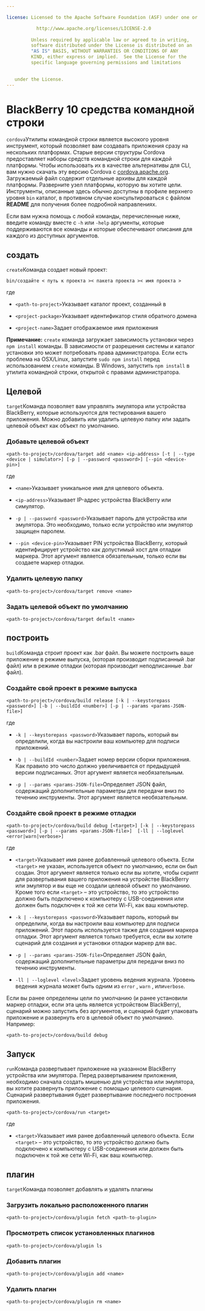 ```yaml
---

license: Licensed to the Apache Software Foundation (ASF) under one or more contributor license agreements. See the NOTICE file distributed with this work for additional information regarding copyright ownership. The ASF licenses this file to you under the Apache License, Version 2.0 (the "License"); you may not use this file except in compliance with the License. You may obtain a copy of the License at

           http://www.apache.org/licenses/LICENSE-2.0
    
         Unless required by applicable law or agreed to in writing,
         software distributed under the License is distributed on an
         "AS IS" BASIS, WITHOUT WARRANTIES OR CONDITIONS OF ANY
         KIND, either express or implied.  See the License for the
         specific language governing permissions and limitations
    

   under the License.
---
```


# BlackBerry 10 средства командной строки

`cordova`Утилиты командной строки является высокого уровня инструмент, который позволяет вам создавать приложения сразу на нескольких платформах. Старые версии структуры Cordova предоставляет наборы средств командной строки для каждой платформы. Чтобы использовать их в качестве альтернативы для CLI, вам нужно скачать эту версию Cordova с [cordova.apache.org][1]. Загружаемый файл содержит отдельные архивы для каждой платформы. Разверните узел платформы, которую вы хотите цели. Инструменты, описанные здесь обычно доступны в профиле верхнего уровня `bin` каталог, в противном случае консультироваться с файлом **README** для получения более подробной направлениях.

 [1]: http://cordova.apache.org

Если вам нужна помощь с любой команды, перечисленные ниже, введите команду вместе с `-h` или `-help` аргументы, которые поддерживаются все команды и которые обеспечивают описания для каждого из доступных аргументов.

## создать

`create`Команда создает новый проект:

    bin/создайте < путь к проекта >< пакета проекта >< имя проекта >
    

где

*   `<path-to-project>`Указывает каталог проект, созданный в

*   `<project-package>`Указывает идентификатор стиля обратного домена

*   `<project-name>`Задает отображаемое имя приложения

**Примечание:** `create` команда загружает зависимость установки через `npm install` команды. В зависимости от разрешения системы и каталог установки это может потребовать права администратора. Если есть проблема на OSX/Linux, запустите `sudo npm install` перед использованием `create` команды. В Windows, запустить `npm install` в утилита командной строки, открытой с правами администратора.

## Целевой

`target`Команда позволяет вам управлять эмулятора или устройства BlackBerry, которые используются для тестирования вашего приложения. Можно добавить или удалить целевую папку или задать целевой объект как объект по умолчанию.

### Добавьте целевой объект

    <path-to-project>/cordova/target add <name> <ip-address> [-t | --type <device | simulator>] [-p | --password <password>] [--pin <device-pin>]
    

где

*   `<name>`Указывает уникальное имя для целевого объекта.

*   `<ip-address>`Указывает IP-адрес устройства BlackBerry или симулятор.

*   `-p | --password <password>`Указывает пароль для устройства или эмулятора. Это необходимо, только если устройство или эмулятор защищен паролем.

*   `--pin <device-pin>`Указывает PIN устройства BlackBerry, который идентифицирует устройство как допустимый хост для отладки маркера. Этот аргумент является обязательным, только если вы создаете маркер отладки.

### Удалить целевую папку

    <path-to-project>/cordova/target remove <name>
    

### Задать целевой объект по умолчанию

    <path-to-project>/cordova/target default <name>
    

## построить

`build`Команда строит проект как .bar файл. Вы можете построить ваше приложение в режиме выпуска, (которая производит подписанный .bar файл) или в режиме отладки (которая производит неподписанные .bar файл).

### Создайте свой проект в режиме выпуска

    <path-to-project>/cordova/build release [-k | --keystorepass <password>] [-b | --buildId <number>] [-p | --params <params-JSON-file>]
    

где

*   `-k | --keystorepass <password>`Указывает пароль, который вы определили, когда вы настроили ваш компьютер для подписи приложений.

*   `-b | --buildId <number>`Задает номер версии сборки приложения. Как правило это число должно увеличивается от предыдущей версии подписанных. Этот аргумент является необязательным.

*   `-p | --params <params-JSON-file>`Определяет JSON файл, содержащий дополнительные параметры для передачи вниз по течению инструменты. Этот аргумент является необязательным.

### Создайте свой проект в режиме отладки

    <path-to-project>/cordova/build debug [<target>] [-k | --keystorepass <password>] [-p | --params <params-JSON-file>]  [-ll | --loglevel <error|warn|verbose>]
    

где

*   `<target>`Указывает имя ранее добавленный целевого объекта. Если `<target>` не указан, используется объект по умолчанию, если он был создан. Этот аргумент является только если вы хотите, чтобы скрипт для развертывания вашего приложения на устройстве BlackBerry или эмулятор и вы еще не создали целевой объект по умолчанию. Кроме того если `<target>` – это устройство, то это устройство должно быть подключено к компьютеру с USB-соединения или должен быть подключен к той же сети Wi-Fi, как ваш компьютер.

*   `-k | --keystorepass <password>`Указывает пароль, который вы определили, когда вы настроили ваш компьютер для подписи приложений. Этот пароль используется также для создания маркера отладки. Этот аргумент является только требуется, если вы хотите сценарий для создания и установки отладки маркер для вас.

*   `-p | --params <params-JSON-file>`Определяет JSON файл, содержащий дополнительные параметры для передачи вниз по течению инструменты.

*   `-ll | --loglevel <level>`Задает уровень ведения журнала. Уровень ведения журнала может быть одним из `error` , `warn` , или`verbose`.

Если вы ранее определены цели по умолчанию (и ранее установили маркер отладки, если эта цель является устройством BlackBerry), сценарий можно запустить без аргументов, и сценарий будет упаковать приложение и развернуть его в целевой объект по умолчанию. Например:

    <path-to-project>/cordova/build debug
    

## Запуск

`run`Команда развертывает приложение на указанном BlackBerry устройства или эмулятора. Перед развертыванием приложения, необходимо сначала создать мишенью для устройства или эмулятора, вы хотите развернуть приложение с помощью целевого сценария. Сценарий развертывания будет развертывание последнего построения приложения.

    <path-to-project>/cordova/run <target>
    

где

*   `<target>`Указывает имя ранее добавленный целевого объекта. Если `<target>` – это устройство, то это устройство должно быть подключено к компьютеру с USB-соединения или должен быть подключен к той же сети Wi-Fi, как ваш компьютер.

## плагин

`target`Команда позволяет добавлять и удалять плагины

### Загрузить локально расположенного плагин

    <path-to-project>/cordova/plugin fetch <path-to-plugin>
    

### Просмотреть список установленных плагинов

    <path-to-project>/cordova/plugin ls
    

### Добавить плагин

    <path-to-project>/cordova/plugin add <name>
    

### Удалить плагин

    <path-to-project>/cordova/plugin rm <name>